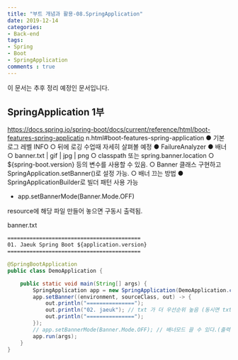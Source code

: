 ```yaml
---
title: "부트 개념과 활용-08.SpringApplication"
date: 2019-12-14
categories:
- Back-end
tags:
- Spring 
- Boot
- SpringApplication
comments : true
---
```


이 문서는 추후 정리 예정인 문서입니다.

## SpringApplication 1부


https://docs.spring.io/spring-boot/docs/current/reference/html/boot-features-spring-applicatio
n.html#boot-features-spring-application
● 기본 로그 레벨 INFO
○ 뒤에 로깅 수업때 자세히 살펴볼 예정
● FailureAnalyzer
● 배너
○ banner.txt | gif | jpg | png
○ classpath 또는 spring.banner.location
○ ${spring-boot.version} 등의 변수를 사용할 수 있음.
○ Banner 클래스 구현하고 SpringApplication.setBanner()로 설정 가능.
○ 배너 끄는 방법
● SpringApplicationBuilder로 빌더 패턴 사용 가능
  - app.setBannerMode(Banner.Mode.OFF)

resource에 해당 파일 만들어 놓으면 구동시 출력됨. 


banner.txt
~~~txt
==========================================
01. Jaeuk Spring Boot ${application.version}
==========================================
~~~

~~~java
@SpringBootApplication
public class DemoApplication {

    public static void main(String[] args) {
        SpringApplication app = new SpringApplication(DemoApplication.class);
        app.setBanner((environment, sourceClass, out) -> {
            out.println("===============");
            out.println("02. jaeuk"); // txt 가 더 우선순위 높음 (동시면 txt출력됨)
            out.println("===============");
        });
        // app.setBannerMode(Banner.Mode.OFF); // 배너모드 끌 수 있다.(출력 x)
        app.run(args);
    }
}
~~~




